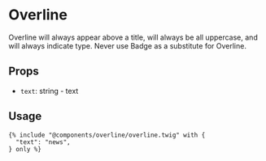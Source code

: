 # Overline

<p>Overline will always appear above a title, will always be all uppercase, and will always indicate type. Never use Badge as a substitute for Overline.</p>

## Props

- `text`: string - text

## Usage

```twig
{% include "@components/overline/overline.twig" with {
  "text": "news",
} only %}
```
